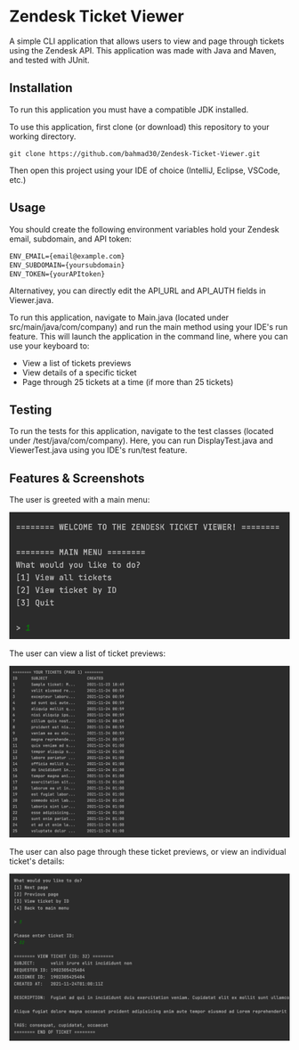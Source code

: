 # Zendesk Ticket Viewer

A simple CLI application that allows users to view and page through tickets 
using the Zendesk API. This application was made with Java and Maven, and tested with JUnit.


## Installation

To run this application you must have a compatible JDK installed.

To use this application, first clone (or download) this repository
to your working directory.

```
git clone https://github.com/bahmad30/Zendesk-Ticket-Viewer.git
```
Then open this project using your IDE of choice (IntelliJ, Eclipse, VSCode, etc.)

## Usage

You should create the following environment variables hold your Zendesk email, subdomain, and API token:

```
ENV_EMAIL={email@example.com}
ENV_SUBDOMAIN={yoursubdomain}
ENV_TOKEN={yourAPItoken}
```

Alternativey, you can directly edit the API_URL and API_AUTH fields in Viewer.java.

To run this application, navigate to Main.java (located under src/main/java/com/company)
and run the main method using your IDE's run feature. This will launch the application in
the command line, where you can use your keyboard to:
* View a list of tickets previews
* View details of a specific ticket
* Page through 25 tickets at a time (if more than 25 tickets)

## Testing

To run the tests for this application, navigate to the test
classes (located under /test/java/com/company). Here, you can run DisplayTest.java
and ViewerTest.java using you IDE's run/test feature.

## Features & Screenshots

The user is greeted with a main menu:

![Alt text](/screenshots/main_menu.png?raw=true)

The user can view a list of ticket previews:

![Alt text](/screenshots/page.png?raw=true)

The user can also page through these ticket previews, or view an individual ticket's details:

![Alt text](/screenshots/single_ticket.png?raw=true)
